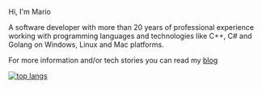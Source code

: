 Hi, I'm Mario

A software developer with more than 20 years of professional experience working with programming languages and technologies like C++, C# and Golang on Windows, Linux and Mac platforms.

For more information and/or tech stories you can read my [blog](https://mamcer.github.io/)

[![top langs](https://github-readme-stats.vercel.app/api/top-langs/?username=mamcer&layout=compact&theme=synthwave)](https://github.com/anuraghazra/github-readme-stats)
